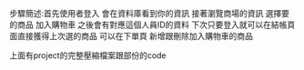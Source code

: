 步驟簡述:首先使用者登入 會在資料庫看到你的資訊 接著瀏覽商場的資訊 選擇要的商品 加入購物車 之後會有對應這個人員ID的資料 下次只要登入就可以在結帳頁面直接獲得上次選的商品 可以在下單頁 新增跟刪除加入購物車的商品

上面有project的完整壓縮檔案跟部份的code
